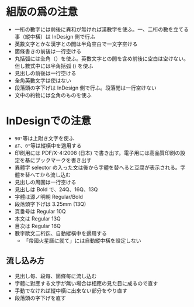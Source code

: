 # 組版の爲の注󠄁意󠄁

- 一桁の數字には前󠄁後に異和が無ければ漢數字を使󠄁ふ。一、二桁の數を立てる事（縱中橫）は InDesign 側で行ふ
- 英數文󠄁字とかな漢字との閒󠄁は半󠄁角空󠄁白で一文󠄁字空󠄁ける
- 箇條書きの前󠄁後は一行空󠄁ける
- 丸括弧には全󠄁角（）を使󠄁ふ。英數文󠄁字との閒󠄁を含め前󠄁後に空󠄁白は空󠄁けない。但し數式中には半󠄁角括弧 () を使󠄁ふ
- 見出しの前󠄁後は一行空󠄁ける
- 全󠄁角英數文󠄁字は使󠄁はない
- 段落頭の字下げは InDesign 側で行ふ。段落閒󠄁は一行空󠄁けない
- 文󠄁中の約󠄁物には全󠄁角のものを使󠄁ふ

# InDesignでの注󠄁意󠄁

- `90°`等は上附き文󠄁字を使󠄁ふ
- `ΔT`、`0°`等は縱橫中を適󠄁用する
- 印刷用には PDF/X-4:2008 (日本) で書き出す。電子用には高品質印刷の設定を基にブックマークを書き出す
- 異體字 selector の入った文󠄁は後から字體を替へると豆腐が表示される。字體を替へてから流し込󠄁む
- 見出しの周󠄀圍は一行空󠄁ける
- 見出しは Bold で、24Q、16Q、13Q
- 字體は源ノ明󠄁朝 Regular/Bold
- 段落頭字下げは 3.25mm (13Q)
- 頁番号は Regular 10Q
- 本文󠄁は Regular 13Q
- 目次󠄁は Regular 16Q
- 數字歐文󠄁二桁迄󠄁、自動縱橫中を適󠄁用する
  - 「帝󠄁國火星曆に就て」には自動縱中橫を設定しない

## 流し込󠄁み方

- 見出し每、段每、箇條每に流し込󠄁む
- 字體に對應する文󠄁字が無い場合は相應の見た目に成るので直󠄁す
- 手動でなければ縱中橫に出來ない部分󠄁をやり直󠄁す
- 段落頭の字下げを直󠄁す
